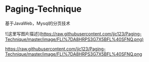 # Paging-Technique
基于JavaWeb，Mysql的分页技术

![这里写图片描述](https://raw.githubusercontent.com/jjc123/Paging-Technique/master/image/FL(%7DA8HRPS3G7X5BFL%40SFNQ.png)

https://raw.githubusercontent.com/jjc123/Paging-Technique/master/image/FL(%7DA8HRPS3G7X5BFL%40SFNQ.png
